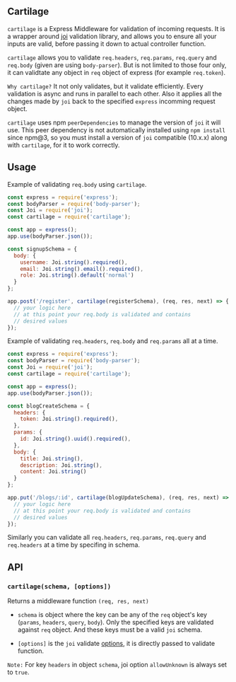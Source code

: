 ## Cartilage

`cartilage` is a Express Middleware for validation of incoming requests. It is a wrapper around [joi](https://github.com/hapijs/joi) validation library, and allows you to ensure all your inputs are valid, before passing it down to actual controller function.

`cartilage` allows you to validate `req.headers`, `req.params`, `req.query` and `req.body` (given are using `body-parser`). But is not limited to those four only, it can validtate any object in `req` object of express (for example `req.token`).

`Why cartilage?` It not only validates, but it validate efficiently. Every validation is async and runs in parallel to each other. Also it applies all the changes made by `joi` back to the specified `express` incomming request object.

`cartilage` uses npm `peerDependencies` to manage the version of `joi` it will use. This peer dependency is not automatically installed using `npm install` since npm@3, so you must install a version of `joi` compatible (10.x.x) along with `cartilage`, for it to work correctly.

## Usage

Example of validating `req.body` using `cartilage`.
```js
const express = require('express');
const bodyParser = require('body-parser');
const Joi = require('joi');
const cartilage = require('cartilage');

const app = express();
app.use(bodyParser.json());

const signupSchema = {
  body: {
    username: Joi.string().required(),
    email: Joi.string().email().required(),
    role: Joi.string().default('normal')
  }
};

app.post('/register', cartilage(registerSchema), (req, res, next) => {
  // your logic here
  // at this point your req.body is validated and contains
  // desired values
});
```

Example of validating `req.headers`, `req.body` and `req.params` all at a time.

```js
const express = require('express');
const bodyParser = require('body-parser');
const Joi = require('joi');
const cartilage = require('cartilage');

const app = express();
app.use(bodyParser.json());

const blogCreateSchema = {
  headers: {
    token: Joi.string().required(),
  },
  params: {
    id: Joi.string().uuid().required(),
  },
  body: {
    title: Joi.string(),
    description: Joi.string(),
    content: Joi.string()
  }
};

app.put('/blogs/:id', cartilage(blogUpdateSchema), (req, res, next) => {
  // your logic here
  // at this point your req.body is validated and contains
  // desired values
});
```

Similarly you can validate all `req.headers`, `req.params`, `req.query` and `req.headers` at a time by specifing in schema.

## API

### `cartilage(schema, [options])`

Returns a middleware function `(req, res, next)`

- `schema` is object where the key can be any of the `req` object's key (`params`, `headers`, `query`, `body`). Only the specified keys are validated against `req` object. And these keys must be a valid `joi` schema.

- `[options]` is the `joi` validate [options](https://github.com/hapijs/joi/blob/master/API.md#validatevalue-schema-options-callback), it is directly passed to validate function.

`Note:` For key `headers` in object `schema`, joi option `allowUnknown` is always set to `true`.